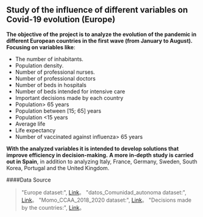 ## Study of the influence of different variables on Covid-19 evolution (Europe)

**The objective of the project is to analyze the evolution of the pandemic in different European countries in the first wave (from January to August). Focusing on variables like**:
- The number of inhabitants.
- Population density.
- Number of professional nurses.
- Number of professional doctors
- Number of beds in hospitals
- Number of beds intended for intensive care
- Important decisions made by each country
- Population> 65 years
- Population between [15; 65] years
- Population <15 years
- Average life
- Life expectancy
- Number of vaccinated against influenza> 65 years

**With the analyzed variables it is intended to develop solutions that improve efficiency in decision-making.**
**A more in-depth study is carried out in Spain**, in addition to analyzing Italy, France, Germany, Sweden, South Korea, Portugal and the United Kingdom.

####Data Source
                    
> "Europe dataset:", [Link](https://github.com/CSSEGISandData/COVID-19)。
> "datos_Comunidad_autonoma dataset:", [Link](https://cnecovid.isciii.es/covid19/)。
> "Momo_CCAA_2018_2020 dataset:", [Link](https://momo.isciii.es/public/momo/dashboard/momo_dashboard.html)。
> "Decisions made by the countries:", [Link](https://www.covid19healthsystem.org/searchandcompare.aspx)。

